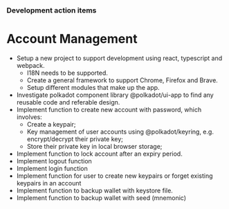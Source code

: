 
### Development action items

# Account Management

* Setup a new project to support development using react, typescript and webpack. 
  * I18N needs to be supported. 
  * Create a general framework to  support Chrome, Firefox and Brave. 
  * Setup different modules that make up the app.
* Investigate polkadot component library @polkadot/ui-app to find any reusable code and referable design.
* Implement function to create new account with password, which involves: 
  * Create a keypair;
  * Key management of user accounts using @polkadot/keyring, e.g. encrypt/decrypt their private key;
  * Store their private key in local browser storage; 
* Implement function to lock account after an expiry period.
* Implement logout function
* Implement login function 
* Implement function for user to create new keypairs or forget existing keypairs in an account 
* Implement function to backup wallet with keystore file.
* Implement function to backup wallet with seed (mnemonic)
